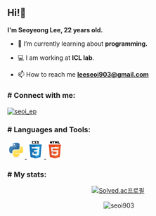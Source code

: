 ## Hi!👋
**I'm Seoyeong Lee, 22 years old.**

- 🌱 I’m currently learning about **programming.**

- 💻 I am working at **ICL lab**.
  
- 📫 How to reach me **leeseoi903@gmail.com**


<h3 align="left"># Connect with me:</h3>
<p align="left">
<a href="https://instagram.com/seoi_ep" target="blank"><img align="center" src="https://raw.githubusercontent.com/rahuldkjain/github-profile-readme-generator/master/src/images/icons/Social/instagram.svg" alt="seoi_ep" height="30" width="40" /></a>
</p>

<h3 align="left"># Languages and Tools:</h3>
<p align="left"> <a href="https://www.python.org" target="_blank" rel="noreferrer"> <img src="https://raw.githubusercontent.com/devicons/devicon/master/icons/python/python-original.svg" alt="python" width="40" height="40"/> </a> <a href="https://www.w3schools.com/css/" target="_blank" rel="noreferrer"> <img src="https://raw.githubusercontent.com/devicons/devicon/master/icons/css3/css3-original-wordmark.svg" alt="css3" width="40" height="40"/> </a> <a href="https://www.w3.org/html/" target="_blank" rel="noreferrer"> <img src="https://raw.githubusercontent.com/devicons/devicon/master/icons/html5/html5-original-wordmark.svg" alt="html5" width="40" height="40"/> </a> </p>

<div align=center>
  
<h3 align="left"># My stats:</h3>

[![Solved.ac프로필](http://mazassumnida.wtf/api/v2/generate_badge?boj=seoi903)](https://solved.ac/seoi903)
<p>&nbsp;<img align="center" src="https://github-readme-stats.vercel.app/api?username=seoi903&show_icons=true&theme=dracula&locale=en" alt="seoi903" /></p>
